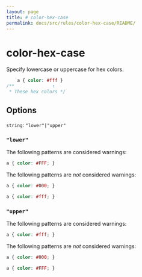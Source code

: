 ```yaml
---
layout: page
title: # color-hex-case
permalink: docs/src/rules/color-hex-case/README/
---
```


# color-hex-case

Specify lowercase or uppercase for hex colors.

```css
    a { color: #fff }
/**              ↑
 * These hex colors */
```

## Options

`string`: `"lower"|"upper"`

### `"lower"`

The following patterns are considered warnings:

```css
a { color: #FFF; }
```

The following patterns are *not* considered warnings:


```css
a { color: #000; }
```

```css
a { color: #fff; }
```

### `"upper"`

The following patterns are considered warnings:

```css
a { color: #fff; }
```

The following patterns are *not* considered warnings:


```css
a { color: #000; }
```

```css
a { color: #FFF; }
```

